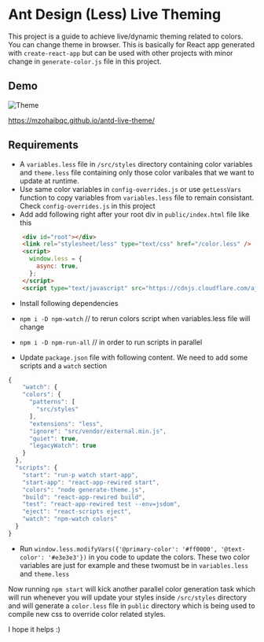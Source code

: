 # Ant Design (Less) Live Theming
This project is a guide to achieve live/dynamic theming related to colors. You can change theme in browser.
This is basically for React app generated with `create-react-app` but can be used with other projects with minor 
change in `generate-color.js` file in this project.

## Demo
![Theme](https://github.com/mzohaibqc/antd-live-theme/blob/master/public/theme.PNG)

https://mzohaibqc.github.io/antd-live-theme/


## Requirements
- A `variables.less` file in `/src/styles` directory containing color variables and `theme.less` file containing 
only those color varibales that we want to update at runtime.
- Use same color variables in `config-overrides.js` or use `getLessVars` function to copy variables from `variables.less` file to remain consistant. Check `config-overrides.js` in this project
- Add add following right after your root div in `public/index.html` file like this
```html
    <div id="root"></div>
    <link rel="stylesheet/less" type="text/css" href="/color.less" />
    <script>
      window.less = {
        async: true,
      };
    </script>
    <script type="text/javascript" src="https://cdnjs.cloudflare.com/ajax/libs/less.js/2.7.2/less.min.js"></script>
```

- Install following dependencies
- `npm i -D npm-watch` // to rerun colors script when variables.less file will change
- `npm i -D npm-run-all` // in order to run scripts in parallel

- Update `package.json` file with following content. We need to add some scripts and a `watch` section
```js
{
    "watch": {
    "colors": {
      "patterns": [
        "src/styles"
      ],
      "extensions": "less",
      "ignore": "src/vendor/external.min.js",
      "quiet": true,
      "legacyWatch": true
    }
  },
  "scripts": {
    "start": "run-p watch start-app",
    "start-app": "react-app-rewired start",
    "colors": "node generate-theme.js",
    "build": "react-app-rewired build",
    "test": "react-app-rewired test --env=jsdom",
    "eject": "react-scripts eject",
    "watch": "npm-watch colors"
  }
}
```

- Run `window.less.modifyVars({'@primary-color': '#ff0000', '@text-color': '#e3e3e3'})` in you code to update the colors. These two color variables are just for example and these twomust be in `variables.less` and `theme.less`

Now running `npm start` will kick another parallel color generation task which will run whenever you will update 
your styles inside `/src/styles` directory and will generate a `color.less` file in `public` directory which is being used to compile new css to override color related styles.

I hope it helps :)